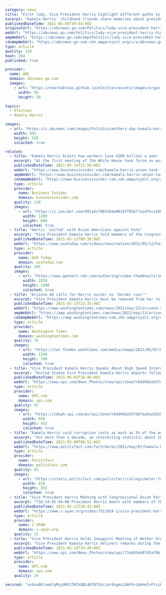 ```yaml
---
category: news
title: "First lady, Vice President Harris highlight different paths to motherhood"
excerpt: "Kamala Harris’ childhood friends share memories about presidential hopeful With families around the country preparing to celebrate Mother’s Day on Sunday, first lady Jill Biden and Vice President Kamala Harris are putting a new national spotlight on less traditional types of motherhood."
publishedDateTime: 2021-05-08T19:44:00Z
originalUrl: "https://abcnews.go.com/Politics/lady-vice-president-harris-highlight-paths-motherhood/story?id=77538746"
webUrl: "https://abcnews.go.com/Politics/lady-vice-president-harris-highlight-paths-motherhood/story?id=77538746"
ampWebUrl: "https://abcnews.go.com/amp/Politics/lady-vice-president-harris-highlight-paths-motherhood/story?id=77538746"
cdnAmpWebUrl: "https://abcnews-go-com.cdn.ampproject.org/c/s/abcnews.go.com/amp/Politics/lady-vice-president-harris-highlight-paths-motherhood/story?id=77538746"
type: article
quality: 124
heat: 264
published: true

provider:
  name: ABC
  domain: abcnews.go.com
  images:
    - url: "https://smartableai.github.io/election/assets/images/organizations/abcnews.go.com-50x50.jpg"
      width: 50
      height: 50

topics:
  - Election
  - Kamala Harris

images:
  - url: "https://s.abcnews.com/images/Politics/mothers-day-kamala-harris-jill-biden-09-gty-llr-210508_1620502085825_hpMain_16x9_992.jpg"
    width: 992
    height: 558
    isCached: true

related:
  - title: "Kamala Harris blasts how workers lose $200 billion a year from the anti-union trend in the US economy"
    excerpt: "At the first meeting of the White House task force on worker organizing, the vice president ripped into the wages lost from America's lack of unions."
    publishedDateTime: 2021-05-14T11:50:00Z
    webUrl: "https://www.businessinsider.com/kamala-harris-union-task-force-white-house-200-billion-wages-2021-5"
    ampWebUrl: "https://www.businessinsider.com/kamala-harris-union-task-force-white-house-200-billion-wages-2021-5?amp"
    cdnAmpWebUrl: "https://www-businessinsider-com.cdn.ampproject.org/c/s/www.businessinsider.com/kamala-harris-union-task-force-white-house-200-billion-wages-2021-5?amp"
    type: article
    provider:
      name: Business Insider
      domain: businessinsider.com
    quality: 110
    images:
      - url: "https://i.insider.com/601abcf001504a00197fb5b7?width=1200&format=jpeg"
        width: 1200
        height: 600
        isCached: true
  - title: "Harris 'united' with Asian Americans against hate"
    excerpt: "Vice President Kamala Harris told members of the Congressional Asian Pacific American Caucus the Biden administration stands is committed to combatting hate crimes against Asian-Americans. (May 11)"
    publishedDateTime: 2021-05-12T00:38:00Z
    webUrl: "https://www.usatoday.com/videos/news/nation/2021/05/12/harris-united-asian-americans-against-hate/5047406001/"
    type: article
    provider:
      name: USA Today
      domain: usatoday.com
    quality: 105
    images:
      - url: "https://www.gannett-cdn.com/authoring/video-thumbnails/1692028d-d488-4925-8b1a-b6f44f884e8d_poster.jpg?quality=10"
        width: 1920
        height: 1080
        isCached: true
  - title: "Arizona AG calls for Harris ouster as 'border czar'"
    excerpt: "Vice President Kamala Harris must be removed from her role in dealing with the border surge, Arizona Attorney General Mark Brnovich said in a letter this week to President Biden, saying his running mate has blown her chance to fix things."
    publishedDateTime: 2021-05-13T13:35:00Z
    webUrl: "https://www.washingtontimes.com/news/2021/may/13/arizona-ag-calls-harris-ouster-border-czar/"
    ampWebUrl: "https://amp.washingtontimes.com/news/2021/may/13/arizona-ag-calls-harris-ouster-border-czar/"
    cdnAmpWebUrl: "https://amp-washingtontimes-com.cdn.ampproject.org/c/s/amp.washingtontimes.com/news/2021/may/13/arizona-ag-calls-harris-ouster-border-czar/"
    type: article
    provider:
      name: Washington Times
      domain: washingtontimes.com
    quality: 75
    images:
      - url: "https://twt-thumbs.washtimes.com/media/image/2021/05/07/US_Mexico_Harris_Obrador_27987.jpg-ac6ed_c0-0-5527-3224_s1200x700.jpg?3598ffbb02b4836c4f9da67f95c650e0d52b03d3"
        width: 1200
        height: 700
        isCached: true
  - title: "Vice President Kamala Harris Speaks About High Speed Internet Access"
    excerpt: "United States Vice President Kamala Harris departs following an event about high speed internet at the White House on Thursday, June 3, 2021 in Washington, DC. Photo by Alex Edelman/UPI"
    publishedDateTime: 2021-06-03T18:46:00Z
    webUrl: "https://www.upi.com/News_Photos/view/upi/2eea7c0dd4bb2e57dbfaa6a22028d8b8/Vice-President-Kamala-Harris-Speaks-About-High-Speed-Internet-Access/"
    type: article
    provider:
      name: UPI.com
      domain: upi.com
    quality: 55
    images:
      - url: "https://cdnph.upi.com/pv/upi/2eea7c0dd4bb2e57dbfaa6a22028d8b8/HARRIS-INTERNET-SPEED.jpg"
        width: 650
        height: 433
        isCached: true
  - title: "Kamala Harris said corruption costs as much as 5% of the world's GDP. That stat is questionable"
    excerpt: "For more than a decade, an interesting statistic about the cost of corruption has been bouncing around the global-economics community, showing up in statements and reports from or"
    publishedDateTime: 2021-05-09T08:51:00Z
    webUrl: "https://www.politifact.com/factchecks/2021/may/07/kamala-harris/kamala-harris-said-corruption-costs-much-5-worlds-/"
    type: article
    provider:
      name: Politifact
      domain: politifact.com
    quality: 43
    images:
      - url: "https://static.politifact.com/politifact/rulings/meter-false.jpg"
        width: 438
        height: 392
        isCached: true
  - title: "Vice President Harris Meeting with Congressional Asian Pacific American Caucus"
    excerpt: "T16:24:02-04:00 President Harris meets with members of the Congressional Asian Pacific American Caucus. Javascript must be enabled in order to access C-SPAN videos. Democratic vice presidential candidate Kamala Harris meets with officials in Fresno,"
    publishedDateTime: 2021-05-11T20:43:00Z
    webUrl: "https://www.c-span.org/video/?511654-1/vice-president-harris-meeting-congressional-asian-pacific-american-caucus"
    type: article
    provider:
      name: C-SPAN
      domain: c-span.org
    quality: 31
  - title: "Vice President Harris Holds Inaugural Meeting of Worker Organizing and Empowerment Task Force"
    excerpt: "Vice President Kamala Harris delivers remarks during the Inaugural Meeting of the Worker Organizing and Empowerment Task Force at the Vice Presidents Ceremonial Office on Thursday, May 13, 2021. The Task Force was formed to mobilize the federal government's policies and programs to provide workers in the private sector as well as federal,"
    publishedDateTime: 2021-05-15T19:49:00Z
    webUrl: "https://www.upi.com/News_Photos/view/upi/71eb83eb07d5af9bf835e1bf236e01fe/Vice-President-Harris-Holds-Inaugural-Meeting-of-Worker-Organizing-and-Empowerment-Task-Force/"
    type: article
    provider:
      name: UPI.com
      domain: upi.com
    quality: 24

secured: "vvUcw0bleem7qMsy9KRJfH2kQBL4KfB7Zei1ar0ngmLL8AFE+iGHneI+FtsiKFanKUz37V1zy/5Arxk58KcL7K5puhK5AcvaL4rfdt1V7uE6hF4N5y8VP2MCQiEahv/tk8nTXaCFIz8TtuuNbyme1mWB5iB95Dw9IeK+6GJpbEJ9gEaAbb3OtS/Ue+9njUc+jK+CVfzly0R9pzmRfUECtDIgXPEgvPPEa1nchBfPKVB3YcQsPrqzOiSbei2ftDaR939SKQ61nQnG7mRjrGdsxN07qPmL0WwEKRssOxZ9Ru69NdM6VN7o/ue78ngi6DiwITVedQG9bRsVgyfxA3ls8z46v//Lq4kxpIyUp6nS2Go=;ajbWuhGEBXv1QPMDHoPxJA=="
---
```


